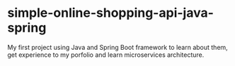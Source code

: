 # simple-online-shopping-api-java-spring
My first project using Java and Spring Boot framework to learn about them, get experience to my porfolio and learn microservices architecture.
